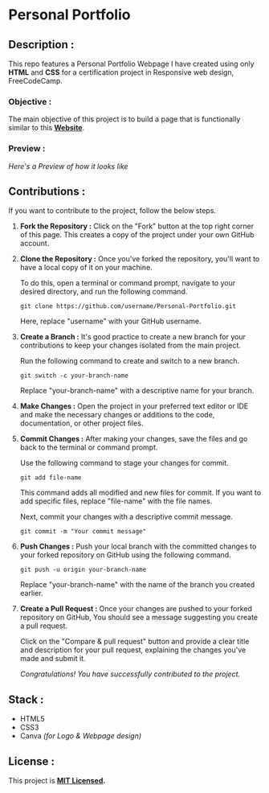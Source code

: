# Personal Portfolio

## Description :

This repo features a Personal Portfolio Webpage I have created using only **HTML** and **CSS** for a certification project in Responsive web design, FreeCodeCamp.

### Objective : 

The main objective of this project is to build a page that is functionally similar to this
**[Website](https://personal-portfolio.freecodecamp.rocks/)**.

### Preview :

*Here's a Preview of how it looks like*

## Contributions :

If you want to contribute to the project, follow the below steps.

1. **Fork the Repository :** Click on the "Fork" button at the top right corner of this page. This creates a copy of the project under your own GitHub account.

2. **Clone the Repository :** Once you've forked the repository, you'll want to have a local copy of it on your machine. 
 
      To do this, open a terminal or command prompt, navigate to your desired directory, and run the following command.
 
      ```
      git clone https://github.com/username/Personal-Portfolio.git
      ```
 
      Here, replace "username" with your GitHub username.
 
3. **Create a Branch :** It's good practice to create a new branch for your contributions to keep your changes isolated from the main project. 

      Run the following command to create and switch to a new branch.

      ```
      git switch -c your-branch-name  
      ```
      
      Replace "your-branch-name" with a descriptive name for your branch.

4. **Make Changes :** Open the project in your preferred text editor or IDE and make the necessary changes or additions to the code, documentation, or other project files.

5. **Commit Changes :** After making your changes, save the files and go back to the terminal or command prompt. 

      Use the following command to stage your changes for commit.  

      ```
      git add file-name
      ```

      This command adds all modified and new files for commit. If you want to add specific files, replace "file-name" with the file names.

      Next, commit your changes with a descriptive commit message.

      ```
      git commit -m "Your commit message"
      ```

6. **Push Changes :** Push your local branch with the committed changes to your forked repository on GitHub using the following command.

      ```
      git push -u origin your-branch-name
      ```

      Replace "your-branch-name" with the name of the branch you created earlier.

7. **Create a Pull Request :** Once your changes are pushed to your forked repository on GitHub, You should see a message suggesting you create a pull request. 

      Click on the "Compare & pull request" button and provide a clear title and description for your pull request, explaining the changes you've made and submit it.

      *Congratulations! You have successfully contributed to the project.*

## Stack :

- HTML5
- CSS3
- Canva *(for Logo & Webpage design)*

## License :
  
This project is **[MIT Licensed](./LICENSE).**
